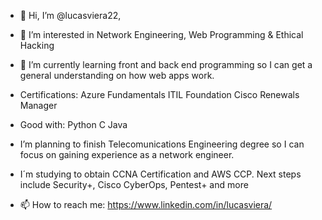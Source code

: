 - 👋 Hi, I’m @lucasviera22,

- 👀 I’m interested in Network Engineering, Web Programming & Ethical Hacking

- 🌱 I’m currently learning front and back end programming so I can get a general understanding on how web apps work.

- Certifications: 
    Azure Fundamentals
    ITIL Foundation
    Cisco Renewals Manager
    
- Good with:
    Python
    C
    Java
    
- I’m planning to finish Telecomunications Engineering degree so I can focus on gaining experience as a network engineer. 

- I´m studying to obtain CCNA Certification and AWS CCP. Next steps include Security+, Cisco CyberOps, Pentest+ and more

- 📫 How to reach me: https://www.linkedin.com/in/lucasviera/
